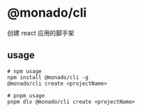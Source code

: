 # @monado/cli

创建 react 应用的脚手架

## usage

```shell
# npm usage
npm install @monado/cli -g
@monado/cli create <projectName>

# pnpm usage
pnpm dlx @monado/cli create <projectName>
```
